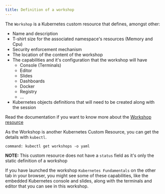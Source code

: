 ```yaml
---
title: Definition of a workshop
---
```


The `Workshop` is a Kubernetes custom resource that defines, amongst other:

- Name and description
- T-shirt size for the associated namespace's resources (Memory and Cpu)
- Security enforcement mechanism
- The location of the content of the workshop
- The capabilities and it's configuration that the workshop will have
  - Console (Terminals)
  - Editor
  - Slides
  - Dashboards
  - Docker
  - Registry
  - ...
- Kubernetes objects definitions that will need to be created along with the session

Read the documentation if you want to know more about the 
[Workshop resource](https://docs.educates.dev/custom-resources/workshop-definition)

As the Workshop is another Kubernetes Custom Resource, you can get the details with `kubectl`.

```terminal:execute
command: kubectl get workshops -o yaml
```

**NOTE:** This custom resource does not have a `status` field as it's only the static definition of a workshop

If you have launched the workshop `Kubernetes Fundamentals` on the other tab in your browser, you might
see some of these capabilities, like the embedded Kubernetes console and slides, along with the terminals and editor
that you can see in this workshop.
